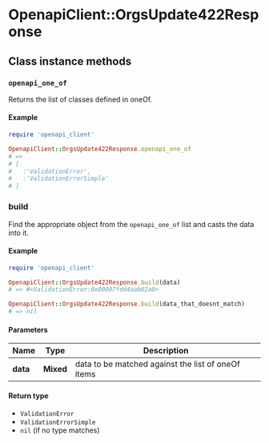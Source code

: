 # OpenapiClient::OrgsUpdate422Response

## Class instance methods

### `openapi_one_of`

Returns the list of classes defined in oneOf.

#### Example

```ruby
require 'openapi_client'

OpenapiClient::OrgsUpdate422Response.openapi_one_of
# =>
# [
#   :'ValidationError',
#   :'ValidationErrorSimple'
# ]
```

### build

Find the appropriate object from the `openapi_one_of` list and casts the data into it.

#### Example

```ruby
require 'openapi_client'

OpenapiClient::OrgsUpdate422Response.build(data)
# => #<ValidationError:0x00007fdd4aab02a0>

OpenapiClient::OrgsUpdate422Response.build(data_that_doesnt_match)
# => nil
```

#### Parameters

| Name | Type | Description |
| ---- | ---- | ----------- |
| **data** | **Mixed** | data to be matched against the list of oneOf items |

#### Return type

- `ValidationError`
- `ValidationErrorSimple`
- `nil` (if no type matches)

